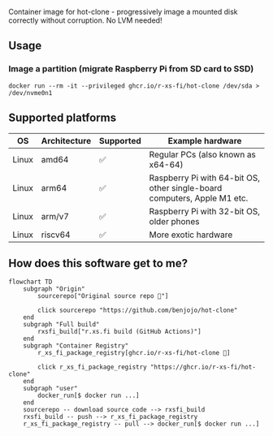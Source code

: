 Container image for hot-clone - progressively image a mounted disk correctly without corruption. No LVM needed!

## Usage

### Image a partition (migrate Raspberry Pi from SD card to SSD)

```shell
docker run --rm -it --privileged ghcr.io/r-xs-fi/hot-clone /dev/sda > /dev/nvme0n1
```

## Supported platforms


| OS    | Architecture  | Supported | Example hardware |
|-------|---------------|-----------|-------------|
| Linux | amd64 | ✅       | Regular PCs (also known as x64-64) |
| Linux | arm64 | ✅       | Raspberry Pi with 64-bit OS, other single-board computers, Apple M1 etc. |
| Linux | arm/v7 | ✅       | Raspberry Pi with 32-bit OS, older phones |
| Linux | riscv64 | ✅       | More exotic hardware |

## How does this software get to me?

```mermaid
flowchart TD
    subgraph "Origin"
        sourcerepo["Original source repo 🔗"]

        click sourcerepo "https://github.com/benjojo/hot-clone"
    end
    subgraph "Full build"
        rxsfi_build["r.xs.fi build (GitHub Actions)"]
    end
    subgraph "Container Registry"
        r_xs_fi_package_registry[ghcr.io/r-xs-fi/hot-clone 🔗]

        click r_xs_fi_package_registry "https://ghcr.io/r-xs-fi/hot-clone"
    end
    subgraph "user"
        docker_run[$ docker run ...]
    end
    sourcerepo -- download source code --> rxsfi_build
    rxsfi_build -- push --> r_xs_fi_package_registry
    r_xs_fi_package_registry -- pull --> docker_run[$ docker run ...]

```
